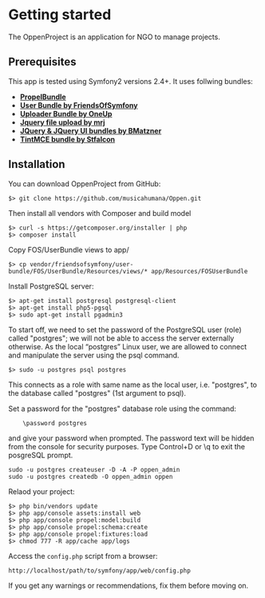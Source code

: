 Getting started
===============

The OppenProject is an application for NGO to manage projects. 

## Prerequisites

This app is tested using Symfony2 versions 2.4+. It uses follwing bundles:

* [**PropelBundle**][1]
* [**User Bundle by FriendsOfSymfony**][2]
* [**Uploader Bundle by OneUp**][3]
* [**Jquery file upload by mrj**][4]
* [**JQuery & JQuery UI bundles by BMatzner**][5]
* [**TintMCE bundle by Stfalcon**][6]

[1]: https://packagist.org/packages/propel/propel-bundle
[2]: https://packagist.org/packages/friendsofsymfony/user-bundle
[3]: https://packagist.org/packages/oneup/uploader-bundle
[4]: https://packagist.org/packages/mrj/symfony-jquery-file-upload
[5]: https://packagist.org/packages/bmatzner/jquery-ui-bundle
[6]: https://packagist.org/packages/stfalcon/tinymce-bundle

## Installation

You can download OppenProject from GitHub:

    $> git clone https://github.com/musicahumana/Oppen.git

Then install all vendors with Composer and build model

	$> curl -s https://getcomposer.org/installer | php
	$> composer install
	
Copy FOS/UserBundle views to app/
	
	$> cp vendor/friendsofsymfony/user-bundle/FOS/UserBundle/Resources/views/* app/Resources/FOSUserBundle
	
Install PostgreSQL server:

	$> apt-get install postgresql postgresql-client
	$> apt-get install php5-pgsql
	$> sudo apt-get install pgadmin3
	
To start off, we need to set the password of the PostgreSQL user (role) called "postgres"; we will not be able to access the server externally otherwise. As the local “postgres” Linux user, we are allowed to connect and manipulate the server using the psql command.	
	
	$> sudo -u postgres psql postgres

This connects as a role with same name as the local user, i.e. "postgres", to the database called "postgres" (1st argument to psql).

Set a password for the "postgres" database role using the command:

		\password postgres

and give your password when prompted. The password text will be hidden from the console for security purposes.
Type Control+D or \q to exit the posgreSQL prompt. 

	sudo -u postgres createuser -D -A -P oppen_admin
	sudo -u postgres createdb -O oppen_admin oppen

Relaod your project:

	$> php bin/vendors update
	$> php app/console assets:install web
	$> php app/console propel:model:build
	$> php app/console propel:schema:create
	$> php app/console propel:fixtures:load
	$> chmod 777 -R app/cache app/logs


Access the `config.php` script from a browser:

    http://localhost/path/to/symfony/app/web/config.php

If you get any warnings or recommendations, fix them before moving on.

